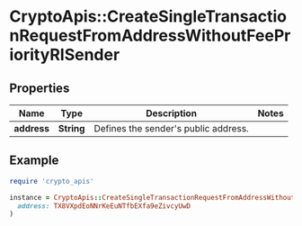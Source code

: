 # CryptoApis::CreateSingleTransactionRequestFromAddressWithoutFeePriorityRISender

## Properties

| Name | Type | Description | Notes |
| ---- | ---- | ----------- | ----- |
| **address** | **String** | Defines the sender&#39;s public address. |  |

## Example

```ruby
require 'crypto_apis'

instance = CryptoApis::CreateSingleTransactionRequestFromAddressWithoutFeePriorityRISender.new(
  address: TX8VXpdEoNNrKeEuNTfbEXfa9eZivcyUwD
)
```

